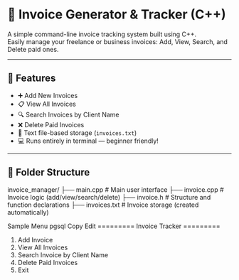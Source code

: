 # 🧾 Invoice Generator & Tracker (C++)

A simple command-line invoice tracking system built using C++.  
Easily manage your freelance or business invoices: Add, View, Search, and Delete paid ones.

---

## 🚀 Features

- ➕ Add New Invoices
- 📋 View All Invoices
- 🔍 Search Invoices by Client Name
- ❌ Delete Paid Invoices
- 🧾 Text file-based storage (`invoices.txt`)
- 💻 Runs entirely in terminal — beginner friendly!

---

## 📁 Folder Structure
invoice_manager/
├── main.cpp # Main user interface
├── invoice.cpp # Invoice logic (add/view/search/delete)
├── invoice.h # Structure and function declarations
├── invoices.txt # Invoice storage (created automatically)

 Sample Menu
pgsql
Copy
Edit
========= Invoice Tracker =========
1. Add Invoice
2. View All Invoices
3. Search Invoice by Client Name
4. Delete Paid Invoices
0. Exit

